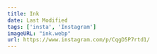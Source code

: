 ```yaml
---
title: Ink
date: Last Modified
tags: ['insta', 'Instagram']
imageURL: "ink.webp"
url: https://www.instagram.com/p/CqgD5P7rtd1/
---
```

